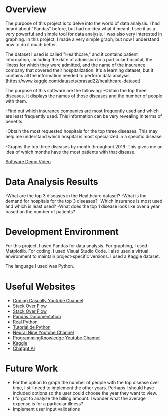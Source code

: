 # Overview

The purpose of this project is to delve into the world of data analysis. I had heard about "Pandas" before, but had no idea what it meant. I see it as a very powerful and simple tool for data analysis. I was also very interested in graphing. In this project, I made a very simple graph, but now I understand how to do it much better.

The dataset I used is called "Healthcare," and it contains patient information, including the date of admission to a particular hospital, the illness for which they were admitted, and the name of the insurance company that covered their hospitalization. It's a learning dataset, but it contains all the information needed to perform data analysis (https://www.kaggle.com/datasets/prasad22/healthcare-dataset)

The purpose of this software are the following:
-Obtain the top three diseases. It displays the names of those diseases and the number of people with them.

-Find out which insurance companies are most frequently used and which are least frequently used. This information can be very revealing in terms of benefits.

-Obtain the most requested hospitals for the top three diseases. This may help me understand which hospital is most specialized in a specific disease.

-Graphs the top three diseases by month throughout 2019. This gives me an idea of ​​which months have the most patients with that disease.


[Software Demo Video](http://youtube.link.goes.here)

# Data Analysis Results

-What are the top 3 diseases in the Healthcare dataset?
-What is the demand for hospitals for the top 3 diseases?
-Which insurance is most used and which is least used?
-What does the top 1 disease look like over a year based on the number of patients?

# Development Environment

For this project, I used Pandas for data analysis. For graphing, I used Matplotlib. For coding, I used Visual Studio Code. I also used a virtual environment to maintain project-specific versions. I used a Kaggle dataset.

The language I used was Python.

# Useful Websites

* [Coding Casually Youtube Channel](https://www.youtube.com/watch?v=WdF3yQzhd9U)
* [Stack Over Flow](https://stackoverflow.com/questions/17468878/pandas-python-how-to-count-the-number-of-records-or-rows-in-a-dataframe)
* [Stack Over Flow](https://www.linkedin.com/advice/3/what-differences-between-pandas-dataframe-series?lang=es&lang=es&originalSubdomain=es)
* [Pandas Documentation](https://pandas.pydata.org/docs/getting_started/intro_tutorials/06_calculate_statistics.html)
* [Real Python](https://realpython.com/working-with-files-in-python/)
* [Tutorial de Python](https://tutorial.recursospython.com/modulos-y-paquetes/)
* [Neural Nine Youtube Channel](https://www.youtube.com/watch?v=hzcV0hDkfzs)
* [ProgrammingKnowledge Youtube Channel](https://www.youtube.com/watch?v=6WW7J7Hhw8c)
* [Kaggle](https://www.kaggle.com/datasets/prasad22/healthcare-dataset)
* [Chatgpt AI](https://chatgpt.com/)

# Future Work

* For the option to graph the number of people with the top disease over time, I still need to implement the other years. Perhaps I should have included options so the user could choose the year they want to view.
* I forgot to analyze the billing amount. I wonder what the average expense is for a particular illness?
* Implement user input validations